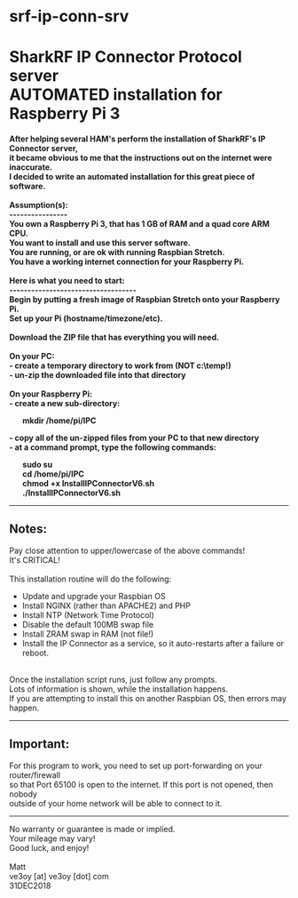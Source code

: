 # srf-ip-conn-srv
<H1>SharkRF IP Connector Protocol server<br>AUTOMATED installation for Raspberry Pi 3</H1>

<H4>After helping several HAM's perform the installation of SharkRF's IP Connector server,<br>
it became obvious to me that the instructions out on the internet were inaccurate.
<br>
I decided to write an automated installation for this great piece of software.<br>
<br>
Assumption(s):<br>
----------------<br>
You own a Raspberry Pi 3, that has 1 GB of RAM and a quad core ARM CPU.<br>
You want to install and use this server software.<br>
You are running, or are ok with running Raspbian Stretch.<br>
You have a working internet connection for your Raspberry Pi.<br>
<br>
Here is what you need to start:<br>
-----------------------------------<br>
Begin by putting a fresh image of Raspbian Stretch onto your Raspberry Pi.<br>
Set up your Pi (hostname/timezone/etc).<br>
<br>
Download the ZIP file that has everything you will need.<br>
<br>
On your PC:<br>
- create a temporary directory to work from (NOT c:\temp!)<br>
- un-zip the downloaded file into that directory<br>
<br>
On your Raspberry Pi:<br>
- create a new sub-directory:<br>
<ol>mkdir /home/pi/IPC</ol>
- copy all of the un-zipped files from your PC to that new directory<br>
- at a command prompt, type the following commands:<br>
<ol>sudo su<br>
cd /home/pi/IPC<br>
chmod +x InstallIPConnectorV6.sh<br>
./InstallIPConnectorV6.sh</ol>
<hr>

Notes:
-----
Pay close attention to upper/lowercase of the above commands!<br>
It's CRITICAL!<br>
<br>
This installation routine will do the following:<br>
- Update and upgrade your Raspbian OS<br>
- Install NGINX (rather than APACHE2) and PHP<br>
- Install NTP (Network Time Protocol)<br>
- Disable the default 100MB swap file<br>
- Install ZRAM swap in RAM (not file!)<br>
- Install the IP Connector as a service, so it auto-restarts after a failure or reboot.<br>
<br>
Once the installation script runs, just follow any prompts.<br>
Lots of information is shown, while the installation happens.<br>
If you are attempting to install this on another Raspbian OS, then errors may happen.<hr>

Important:
-----------
For this program to work, you need to set up port-forwarding on your router/firewall<br>
so that Port 65100 is open to the internet.  If this port is not opened, then nobody<br>
outside of your home network will be able to connect to it.

<hr>No warranty or guarantee is made or implied.<br>
Your mileage may vary!<br>
Good luck, and enjoy!<br>
<br>
Matt<br>
ve3oy [at] ve3oy [dot] com<br>
31DEC2018<br>
</H4>
